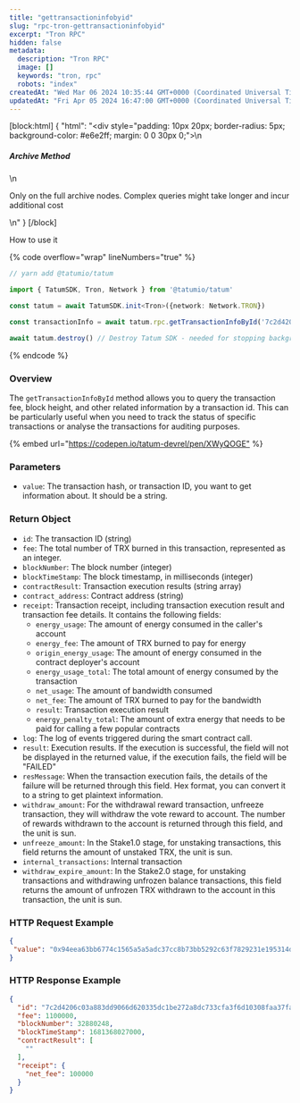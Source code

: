 ```yaml
---
title: "gettransactioninfobyid"
slug: "rpc-tron-gettransactioninfobyid"
excerpt: "Tron RPC"
hidden: false
metadata: 
  description: "Tron RPC"
  image: []
  keywords: "tron, rpc"
  robots: "index"
createdAt: "Wed Mar 06 2024 10:35:44 GMT+0000 (Coordinated Universal Time)"
updatedAt: "Fri Apr 05 2024 16:47:00 GMT+0000 (Coordinated Universal Time)"
---
```

[block:html]
{
  "html": "<div style=\"padding: 10px 20px; border-radius: 5px; background-color: #e6e2ff; margin: 0 0 30px 0;\">\n  <h5>Archive Method</h5>\n  <p>Only on the full archive nodes. Complex queries might take longer and incur additional cost</p>\n</div>"
}
[/block]


How to use it

{% code overflow="wrap" lineNumbers="true" %}

```typescript
// yarn add @tatumio/tatum

import { TatumSDK, Tron, Network } from '@tatumio/tatum'

const tatum = await TatumSDK.init<Tron>({network: Network.TRON})

const transactionInfo = await tatum.rpc.getTransactionInfoById('7c2d4206c03a883dd9066d920335dc1be272a8dc733cfa3f6d10308faa37facc')

await tatum.destroy() // Destroy Tatum SDK - needed for stopping background jobs
```

{% endcode %}

### Overview

The `getTransactionInfoById` method allows you to query the transaction fee, block height, and other related information by a transaction id. This can be particularly useful when you need to track the status of specific transactions or analyse the transactions for auditing purposes.

{% embed url="<https://codepen.io/tatum-devrel/pen/XWyQOGE"> %}

### Parameters

- `value`: The transaction hash, or transaction ID, you want to get information about. It should be a string.

### Return Object

- `id`: The transaction ID (string)
- `fee`: The total number of TRX burned in this transaction, represented as an integer.
- `blockNumber`: The block number (integer)
- `blockTimeStamp`: The block timestamp, in milliseconds (integer)
- `contractResult`: Transaction execution results (string array)
- `contract_address`: Contract address (string)
- `receipt`: Transaction receipt, including transaction execution result and transaction fee details. It contains the following fields:
  - `energy_usage`: The amount of energy consumed in the caller's account
  - `energy_fee`: The amount of TRX burned to pay for energy
  - `origin_energy_usage`: The amount of energy consumed in the contract deployer's account
  - `energy_usage_total`: The total amount of energy consumed by the transaction
  - `net_usage`: The amount of bandwidth consumed
  - `net_fee`: The amount of TRX burned to pay for the bandwidth
  - `result`: Transaction execution result
  - `energy_penalty_total`: The amount of extra energy that needs to be paid for calling a few popular contracts
- `log`: The log of events triggered during the smart contract call.
- `result`: Execution results. If the execution is successful, the field will not be displayed in the returned value, if the execution fails, the field will be "FAILED"
- `resMessage`: When the transaction execution fails, the details of the failure will be returned through this field. Hex format, you can convert it to a string to get plaintext information.
- `withdraw_amount`: For the withdrawal reward transaction, unfreeze transaction, they will withdraw the vote reward to account. The number of rewards withdrawn to the account is returned through this field, and the unit is sun.
- `unfreeze_amount`: In the Stake1.0 stage, for unstaking transactions, this field returns the amount of unstaked TRX, the unit is sun.
- `internal_transactions`: Internal transaction
- `withdraw_expire_amount`: In the Stake2.0 stage, for unstaking transactions and withdrawing unfrozen balance transactions, this field returns the amount of unfrozen TRX withdrawn to the account in this transaction, the unit is sun.

### HTTP Request Example

```json
{
 "value": "0x94eea63bb6774c1565a5a5adc37cc8b73bb5292c63f7829231e195314d338b98",
}
```

### HTTP Response Example

```json
{
  "id": "7c2d4206c03a883dd9066d620335dc1be272a8dc733cfa3f6d10308faa37facc",
  "fee": 1100000,
  "blockNumber": 32880248,
  "blockTimeStamp": 1681368027000,
  "contractResult": [
    ""
  ],
  "receipt": {
    "net_fee": 100000
  }
}
```

